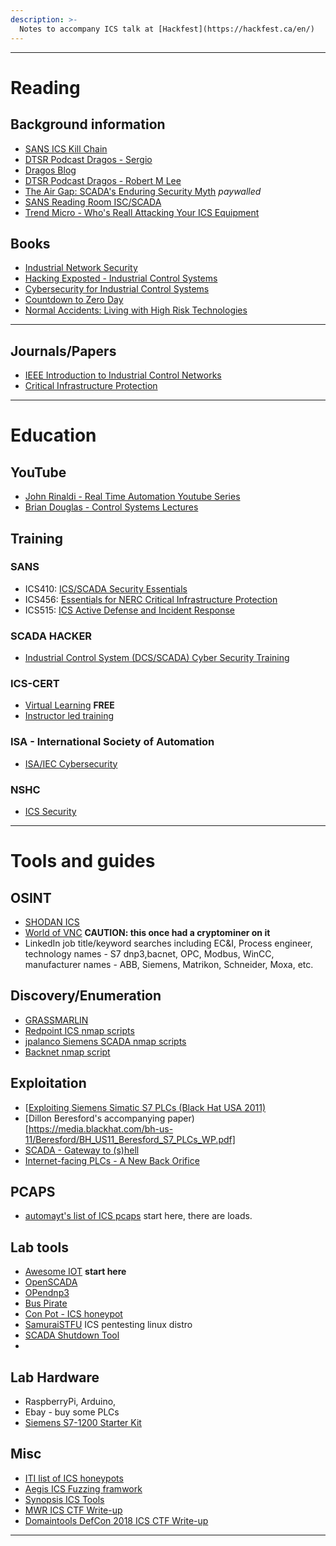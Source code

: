 ```yaml
---
description: >-
  Notes to accompany ICS talk at [Hackfest](https://hackfest.ca/en/)
---
```

---
# Reading

## Background information

* [SANS ICS Kill Chain](https://www.sans.org/reading-room/whitepapers/ICS/industrial-control-system-cyber-kill-chain-36297)
* [DTSR Podcast Dragos - Sergio](http://podcast.wh1t3rabbit.net/dtsr-episode-254-lowdown-and-dirty-ics)
* [Dragos Blog](https://dragos.com/blog.html)
* [DTSR Podcast Dragos - Robert M Lee](http://podcast.wh1t3rabbit.net/dtsr-episode-269-industrial-internet-of-things-iiot)
* [The Air Gap: SCADA's Enduring Security Myth](https://cacm.acm.org/magazines/2013/8/166309-the-air-gap/abstract) *paywalled*
* [SANS Reading Room ISC/SCADA](https://www.sans.org/reading-room/whitepapers/ICS)
* [Trend Micro - Who's Reall Attacking Your ICS Equipment](http://www.trendmicro.com.hk/cloud-content/apac/pdfs/security-intelligence/white-papers/wp-whos-really-attacking-your-ics-equipment.pdf)

## Books

* [Industrial Network Security](https://www.sciencedirect.com/book/9780124201149/industrial-network-security)
* [Hacking Exposted - Industrial Control Systems](https://www.oreilly.com/library/view/hacking-exposed-industrial/9781259589720/)
* [Cybersecurity for Industrial Control Systems](https://www.crcpress.com/Cybersecurity-for-Industrial-Control-Systems-SCADA-DCS-PLC-HMI-and/Macaulay-Singer/p/book/9781439801963)
* [Countdown to Zero Day](https://www.penguinrandomhouse.com/books/219931/countdown-to-zero-day-by-kim-zetter/9780770436193/)
* [Normal Accidents: Living with High Risk Technologies](https://press.princeton.edu/titles/6596.html) 

---

## Journals/Papers

* [IEEE Introduction to Industrial Control Networks](https://ieeexplore.ieee.org/document/6248648)
* [Critical Infrastructure Protection](https://www.springer.com/gp/book/9783642289194)

---

# Education

## YouTube
* [John Rinaldi - Real Time Automation Youtube Series](https://www.youtube.com/user/RealTimeAutomation/videos)
* [Brian Douglas - Control Systems Lectures](https://www.youtube.com/user/ControlLectures)


## Training 

### SANS

* ICS410: [ICS/SCADA Security Essentials](https://uk.sans.org/course/ics-scada-cyber-security-essentials)
* ICS456: [Essentials for NERC Critical Infrastructure Protection](http://www.sans.org/course/essentials-for-nerc-critical-infrastructure-protection)
* ICS515: [ICS Active Defense and Incident Response](http://www.sans.org/course/industrial-control-system-active-defense-and-incident-response)

### SCADA HACKER

* [Industrial Control System (DCS/SCADA) Cyber Security Training](https://www.scadahacker.com/training.html)

### ICS-CERT

* [Virtual Learning](https://ics-cert-training.inl.gov/learn) **FREE**
* [Instructor led training](https://ics-cert.us-cert.gov/Training-Available-Through-ICS-CERT)

### ISA - International Society of Automation

* [ISA/IEC Cybersecurity](https://www.isa.org/training-and-certifications/isa-certification/isa99iec-62443/isa99iec-62443-cybersecurity-certificate-programs/)

### NSHC

* [ICS Security](https://st.nshc.net/training/icsscada/)

---

# Tools and guides

## OSINT

* [SHODAN ICS](https://www.shodan.io/explore/category/industrial-control-systems)
* [World of VNC](https://worldofvnc.net/) **CAUTION: this once had a cryptominer on it**
* LinkedIn job title/keyword searches including EC&I, Process engineer, technology names - S7 dnp3,bacnet, OPC, Modbus, WinCC, manufacturer names - ABB, Siemens, Matrikon, Schneider, Moxa, etc.

## Discovery/Enumeration

* [GRASSMARLIN](https://github.com/nsacyber/GRASSMARLIN)
* [Redpoint ICS nmap scripts](https://github.com/digitalbond/Redpoint)
* [jpalanco Siemens SCADA nmap scripts](https://github.com/jpalanco/nmap-scada)
* [Backnet nmap script](https://nmap.org/nsedoc/scripts/bacnet-info.html)

## Exploitation

* [[Exploiting Siemens Simatic S7 PLCs (Black Hat USA 2011)](https://www.youtube.com/watch?v=33kouEKm0zo) 
* [Dillon Beresford's accompanying paper)[https://media.blackhat.com/bh-us-11/Beresford/BH_US11_Beresford_S7_PLCs_WP.pdf]
* [SCADA - Gateway to (s)hell](https://media.ccc.de/v/34c3-8956-scada_-_gateway_to_s_hell)
* [Internet-facing PLCs - A New Back Orifice](https://www.blackhat.com/docs/us-15/materials/us-15-Klick-Internet-Facing-PLCs-A-New-Back-Orifice-wp.pdf)

## PCAPS

* [automayt's list of ICS pcaps](https://github.com/automayt/ICS-pcap) start here, there are loads. 

## Lab tools

* [Awesome IOT](https://github.com/HQarroum/awesome-iot) **start here**
* [OpenSCADA](http://openscada.org/)
* [OPendnp3](https://github.com/automatak/dnp3)
* [Bus Pirate](https://github.com/DangerousPrototypes/Bus_Pirate)
* [Con Pot - ICS honeypot](https://github.com/mushorg/conpot)
* [SamuraiSTFU](http://www.samuraistfu.org/) ICS pentesting linux distro
* [SCADA Shutdown Tool](https://github.com/0xICF/SCADAShutdownTool)
* 

## Lab Hardware

* RaspberryPi, Arduino, 
* Ebay - buy some PLCs
* [Siemens S7-1200 Starter Kit](https://w3.siemens.com/mcms/programmable-logic-controller/en/basic-controller/s7-1200/starterkits/Pages/default.aspx)

## Misc

* [ITI list of ICS honeypots](https://github.com/ITI/ICS-Security-Tools/tree/master/tools/honeypots)
* [Aegis ICS Fuzzing framwork](https://www.automatak.com/aegis/)
* [Synopsis ICS Tools](https://www.synopsys.com/software-integrity/solutions/by-industry/industrial-control-systems.html)
* [MWR ICS CTF Write-up](https://labs.mwrinfosecurity.com/blog/offensive-ics-exploitation-a-technical-description/)
* [Domaintools DefCon 2018 ICS CTF Write-up](https://blog.domaintools.com/2018/08/def-con-ics-ctf/)

---




